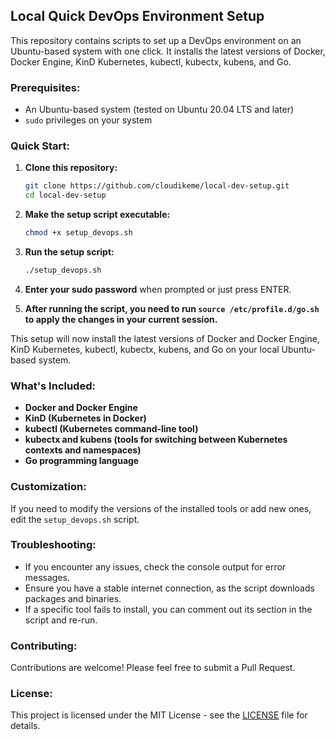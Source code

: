 ## Local Quick DevOps Environment Setup

This repository contains scripts to set up a DevOps environment on an Ubuntu-based system with one click. It installs the latest versions of Docker, Docker Engine, KinD Kubernetes, kubectl, kubectx, kubens, and Go.

### Prerequisites:

- An Ubuntu-based system (tested on Ubuntu 20.04 LTS and later)
- `sudo` privileges on your system

### Quick Start:

1. **Clone this repository:**
   ```bash
   git clone https://github.com/cloudikeme/local-dev-setup.git
   cd local-dev-setup
   ```

2. **Make the setup script executable:**
   ```bash
   chmod +x setup_devops.sh
   ```

3. **Run the setup script:**
   ```bash
   ./setup_devops.sh
   ```

4. **Enter your sudo password** when prompted or just press ENTER.

5. **After running the script, you need to run `source /etc/profile.d/go.sh` to apply the changes in your current session.**

This setup will now install the latest versions of Docker and Docker Engine, KinD Kubernetes, kubectl, kubectx, kubens, and Go on your local Ubuntu-based system.

### What's Included:

- **Docker and Docker Engine**
- **KinD (Kubernetes in Docker)**
- **kubectl (Kubernetes command-line tool)**
- **kubectx and kubens (tools for switching between Kubernetes contexts and namespaces)**
- **Go programming language**

### Customization:

If you need to modify the versions of the installed tools or add new ones, edit the `setup_devops.sh` script.

### Troubleshooting:

- If you encounter any issues, check the console output for error messages.
- Ensure you have a stable internet connection, as the script downloads packages and binaries.
- If a specific tool fails to install, you can comment out its section in the script and re-run.

### Contributing:

Contributions are welcome! Please feel free to submit a Pull Request.

### License:

This project is licensed under the MIT License - see the [LICENSE](LICENSE) file for details. 